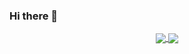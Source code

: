 ### Hi there 👋
<p align="center">
  <a href="https://github.com/javierbrea">
    <img align="center" src="https://github-readme-stats.vercel.app/api?username=javierbrea&count_private=true&show_icons=true&theme=light" />
  </a>
  <a href="https://github.com/javierbrea">
    <img align="center" src="https://github-readme-stats.vercel.app/api/top-langs/?username=javierbrea&layout=compact&theme=light" />
  </a>
</p>
<!--
**alyahmedaly/alyahmedaly** is a ✨ _special_ ✨ repository because its `README.md` (this file) appears on your GitHub profile.

Here are some ideas to get you started:

- 🔭 I’m currently working on ...
- 🌱 I’m currently learning ...
- 👯 I’m looking to collaborate on ...
- 🤔 I’m looking for help with ...
- 💬 Ask me about ...
- 📫 How to reach me: ...
- 😄 Pronouns: ...
- ⚡ Fun fact: ...
-->
